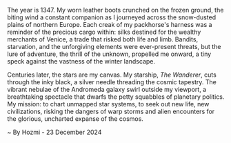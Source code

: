 
The year is 1347.  My worn leather boots crunched on the frozen ground, the biting wind a constant companion as I journeyed across the snow-dusted plains of northern Europe.  Each creak of my packhorse's harness was a reminder of the precious cargo within: silks destined for the wealthy merchants of Venice, a trade that risked both life and limb.  Bandits, starvation, and the unforgiving elements were ever-present threats, but the lure of adventure, the thrill of the unknown, propelled me onward, a tiny speck against the vastness of the winter landscape.

Centuries later, the stars are my canvas. My starship, *The Wanderer*, cuts through the inky black, a silver needle threading the cosmic tapestry.  The vibrant nebulae of the Andromeda galaxy swirl outside my viewport, a breathtaking spectacle that dwarfs the petty squabbles of planetary politics. My mission: to chart unmapped star systems, to seek out new life, new civilizations, risking the dangers of warp storms and alien encounters for the glorious, uncharted expanse of the cosmos.

~ By Hozmi - 23 December 2024
